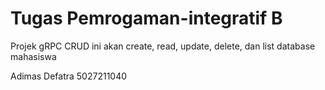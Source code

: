 
# Tugas Pemrogaman-integratif B

Projek gRPC CRUD ini akan create, read, update, delete, dan list database mahasiswa

Adimas Defatra 5027211040

